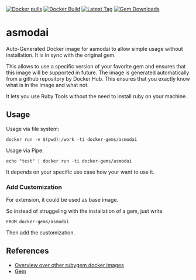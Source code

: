 [![Docker pulls](https://img.shields.io/docker/pulls/rubygem/asmodai.svg)](https://hub.docker.com/r/rubygem/asmodai/)
[![Docker Build](https://img.shields.io/docker/automated/rubygem/asmodai.svg)](https://hub.docker.com/r/rubygem/asmodai/)
[![Latest Tag](https://img.shields.io/github/tag/docker-rubygem/asmodai.svg)](https://hub.docker.com/r/rubygem/asmodai/)
[![Gem Downloads](https://img.shields.io/gem/dt/asmodai.svg)](https://rubygems.org/gems/asmodai/)
# asmodai

Auto-Generated Docker image for asmodai to allow simple usage without installation.
It is in sync with the original gem.

This allows to use a specific version of your favorite gem and ensures that this image will be supported in future.
The image is generated automatically from a github repository by Docker Hub.
This ensures that you exactly know what is in the image and what not.

It lets you use Ruby Tools without the need to install ruby on your machine.

## Usage

Usage via file system:

`docker run -v $(pwd):/work -ti docker-gems/asmodai`

Usage via Pipe:

`echo "test" | docker run -ti docker-gems/asmodai`

It depends on your specific use case how your want to use it.

### Add Customization

For extension, it could be used as base image.

So instead of struggeling with the installation of a gem, just write

`FROM docker-gems/asmodai`

Then add the customization.

## References

 - [Overview over other rubygem docker images](https://github.com/thinkbot/docker-rubygem)
 - [Gem](https://rubygems.org/gems/asmodai/)
